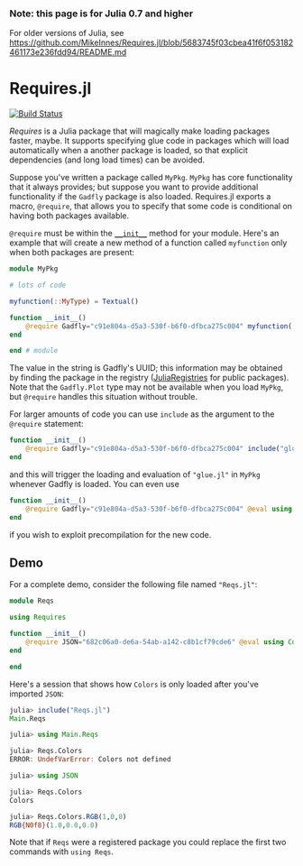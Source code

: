 ### Note: this page is for Julia 0.7 and higher

For older versions of Julia, see https://github.com/MikeInnes/Requires.jl/blob/5683745f03cbea41f6f053182461173e236fdd94/README.md

# Requires.jl

[![Build Status](https://travis-ci.org/MikeInnes/Requires.jl.svg?branch=master)](https://travis-ci.org/MikeInnes/Requires.jl)

*Requires* is a Julia package that will magically make loading packages
faster, maybe. It supports specifying glue code in packages which will
load automatically when a another package is loaded, so that explicit
dependencies (and long load times) can be avoided.

Suppose you've written a package called `MyPkg`. `MyPkg` has core functionality that it always provides;
but suppose you want to provide additional functionality if the `Gadfly` package is also loaded.
Requires.jl exports a macro, `@require`, that allows you to specify that some code is conditional on having both packages available.

`@require` must be within the [`__init__`](https://docs.julialang.org/en/v1/manual/modules/#Module-initialization-and-precompilation-1) method for your module.
Here's an example that will create a new method of a function called `myfunction` only when both packages are present:

```julia
module MyPkg

# lots of code

myfunction(::MyType) = Textual()

function __init__()
    @require Gadfly="c91e804a-d5a3-530f-b6f0-dfbca275c004" myfunction(::Gadfly.Plot) = Graphical()
end

end # module
```

The value in the string is Gadfly's UUID; this information may be obtained
by finding the package in the registry ([JuliaRegistries](https://github.com/JuliaRegistries/General) for public packages).
Note that the `Gadfly.Plot` type may not be available when you load `MyPkg`, but `@require`
handles this situation without trouble.

For larger amounts of code you can use `include` as the argument to the `@require` statement:

```julia
function __init__()
    @require Gadfly="c91e804a-d5a3-530f-b6f0-dfbca275c004" include("glue.jl")
end
```

and this will trigger the loading and evaluation of `"glue.jl"` in `MyPkg` whenever Gadfly is loaded.
You can even use

```julia
function __init__()
    @require Gadfly="c91e804a-d5a3-530f-b6f0-dfbca275c004" @eval using MyGluePkg
end
```

if you wish to exploit precompilation for the new code.

## Demo

For a complete demo, consider the following file named `"Reqs.jl"`:

```julia
module Reqs

using Requires

function __init__()
    @require JSON="682c06a0-de6a-54ab-a142-c8b1cf79cde6" @eval using Colors
end

end
```

Here's a session that shows how `Colors` is only loaded after you've imported `JSON`:

```julia
julia> include("Reqs.jl")
Main.Reqs

julia> using Main.Reqs

julia> Reqs.Colors
ERROR: UndefVarError: Colors not defined

julia> using JSON

julia> Reqs.Colors
Colors

julia> Reqs.Colors.RGB(1,0,0)
RGB{N0f8}(1.0,0.0,0.0)
```

Note that if `Reqs` were a registered package you could replace the first two commands with `using Reqs`.
